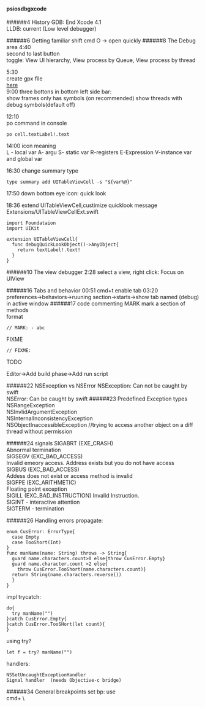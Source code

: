 #### psiosdbgxcode
######4 History
GDB: End Xcode 4.1  
LLDB: current (Low level debugger)

######6 Getting familiar
shift cmd O -> open quickly
######8 The Debug area
4:40  
second to last button  
toggle: View UI hierarchy, View process by Queue, View process by thread  

5:30  
create gpx file  
[here](http://gpx-poi.com)  
9:00
three bottons in bottom left side bar:  
show frames only has symbols  (on recommended)
show threads with debug symbols(default off)  

12:10  
po command in console
```
po cell.textLabel!.text
```

14:00 icon meaning  
L - local var A- argu S- static var R-registers E-Expression V-instance var and global var  

16:30  change summary type
```
type summary add UITableViewCell -s "${var%@}"
```

17:50
down bottom eye icon: quick look  

18:36 extend UITableViewCell,custimize quicklook message
Extensions/UITableViewCellExt.swift
```
import Foundataion
import UIKit

extension UITableViewCell{
  func debugQuickLookObject()->AnyObject{
    return textLabel!.text!
  }
}
```
######10 The view debugger
2:28
select a view, right click: Focus on UIView

######16 Tabs and behavior
00:51
cmd+t  enable tab
03:20  
preferences->behaviors->ruuning section->starts->show tab named (debug) in active window
######17 code commenting
MARK mark a section of methods  
format  
```
// MARK: - abc
```
FIXME 
```
// FIXME: 
```
TODO  

Editor->Add build phase->Add run script

######22 NSException vs NSError
NSException: Can not be caught by swift  
NSError: Can be caught by swift
######23 Predefined Exception types
NSRangeException  
NSInvlidArgumentException  
NSInternalInconsistencyException  
NSObjectInaccessibleException //trying to access another object on a diff thread without permission


######24 signals
SIGABRT (EXE_CRASH)  
Abnormal termination  
SIGSEGV (EXC_BAD_ACCESS)  
Invalid emeory access. Address exists but you do not have access  
SIGBUS (EXC_BAD_ACCESS)  
Addess does not exist or access method is invalid  
SIGFPE (EXC_ARITHMETIC)  
Floating point exception  
SIGILL (EXC_BAD_INSTRUCTION)
Invalid Instruction.  
SIGINT - interactive attention  
SIGTERM - termination

######26 Handling errors
propagate:
```
enum CusError: ErrorType{
  case Empty
  case TooShort(Int)
}
func manName(name: String) throws -> String{
  guard name.characters.count>0 else{throw CusError.Empty}
  guard name.character.count >2 else{
    throw CusError.TooShort(name.characters.count)}
  return String(name.characters.reverse())
  }
}
```
impl trycatch:
```
do{
  try manName("")
}catch CusError.Empty{
}catch CusError.TooSHort(let count){
}
```
using try?
```
let f = try? manName("")
```

handlers:
```
NSSetUncaughtExceptionHandler
Signal handler  (needs Objective-c bridge)
```
######34 General breakpoints
set bp: use  
cmd+ \
